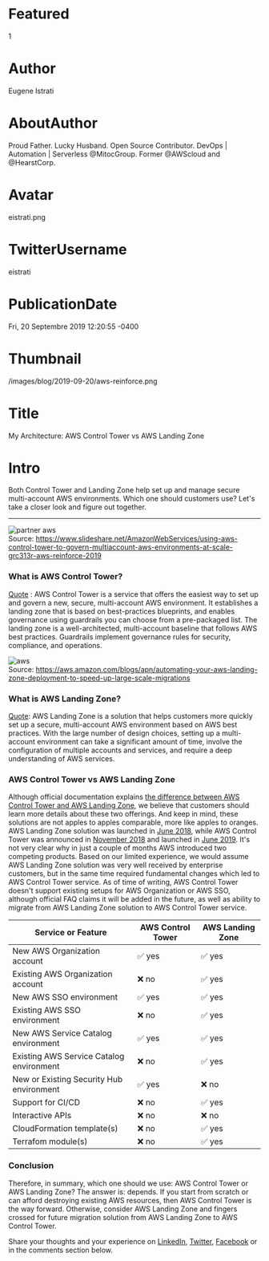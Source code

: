 # Featured
1

# Author
Eugene Istrati

# AboutAuthor
Proud Father. Lucky Husband. Open Source Contributor. DevOps | Automation | Serverless @MitocGroup. Former @AWScloud and @HearstCorp.

# Avatar
eistrati.png

# TwitterUsername
eistrati

# PublicationDate
Fri, 20 Septembre 2019 12:20:55 -0400

# Thumbnail
/images/blog/2019-09-20/aws-reinforce.png

# Title
My Architecture: AWS Control Tower vs AWS Landing Zone

# Intro
Both Control Tower and Landing Zone help set up and manage secure multi-account AWS environments. Which one should customers use? Let's take a closer look and figure out together.

---

<div class="img-post-left">
    <img src="/images/blog/2019-09-20/aws-reinforce.png" alt="partner aws" />
    <div class="center img-description">Source:
       <a href="https://www.slideshare.net/AmazonWebServices/using-aws-control-tower-to-govern-multiaccount-aws-environments-at-scale-grc313r-aws-reinforce-2019" target="_blank">https://www.slideshare.net/AmazonWebServices/using-aws-control-tower-to-govern-multiaccount-aws-environments-at-scale-grc313r-aws-reinforce-2019</a>
    </div>
</div>

### What is AWS Control Tower?

[Quote](https://aws.amazon.com/controltower/faqs/#General) : AWS Control Tower is a service that offers the easiest way to set up and govern a new, secure, multi-account AWS environment. It establishes a landing zone that is based on best-practices blueprints, and enables governance using guardrails you can choose from a pre-packaged list. The landing zone is a well-architected, multi-account baseline that follows AWS best practices. Guardrails implement governance rules for security, compliance, and operations.

<div class="img-post-left">
    <img src="/images/blog/2019-09-20/automating-lz.png" alt="aws" />
    <div class="center img-description">Source:
       <a href="https://aws.amazon.com/blogs/apn/automating-your-aws-landing-zone-deployment-to-speed-up-large-scale-migrations" target="_blank">https://aws.amazon.com/blogs/apn/automating-your-aws-landing-zone-deployment-to-speed-up-large-scale-migrations</a>
    </div>
</div>

### What is AWS Landing Zone?

[Quote](https://aws.amazon.com/solutions/aws-landing-zone/): AWS Landing Zone is a solution that helps customers more quickly set up a secure, multi-account AWS environment based on AWS best practices. With the large number of design choices, setting up a multi-account environment can take a significant amount of time, involve the configuration of multiple accounts and services, and require a deep understanding of AWS services.

### AWS Control Tower vs AWS Landing Zone

Although official documentation explains [the difference between AWS Control Tower and AWS Landing Zone](https://aws.amazon.com/controltower/faqs/#AWS_Solution_and_Service_Comparisons), we believe that customers should learn more details about these two offerings. And keep in mind, these solutions are not apples to apples comparable, more like apples to oranges.
AWS Landing Zone solution was launched in [June 2018](https://aws.amazon.com/about-aws/whats-new/2018/06/introducing-aws-landing-zone/), while AWS Control Tower was announced in [November 2018](https://aws.amazon.com/blogs/enterprise-strategy/aws-control-tower-and-aws-security-hub-powerful-enterprise-twins/) and launched in [June 2019](https://aws.amazon.com/about-aws/whats-new/2019/06/aws-control-tower-is-now-generally-available/). It's not very clear why in just a couple of months AWS introduced two competing products. Based on our limited experience, we would assume AWS Landing Zone solution was very well received by enterprise customers, but in the same time required fundamental changes which led to AWS Control Tower service.
As of time of writing, AWS Control Tower doesn't support existing setups for AWS Organization or AWS SSO, although official FAQ claims it will be added in the future, as well as ability to migrate from AWS Landing Zone solution to AWS Control Tower service.

Service or Feature                       | AWS Control Tower         |   AWS Landing Zone
-----------------------------------------|---------------------------|----------------------------
New AWS Organization account             | &#x2705; yes              | &#x2705; yes
Existing AWS Organization account        | &#x274C; no               | &#x2705; yes
New AWS SSO environment                  | &#x2705; yes              | &#x2705; yes
Existing AWS SSO environment             | &#x274C; no               | &#x2705; yes
New AWS Service Catalog environment      | &#x2705; yes              | &#x2705; yes
Existing AWS Service Catalog environment | &#x274C; no               | &#x2705; yes
New or Existing Security Hub environment | &#x2705; yes              | &#x274C; no
Support for CI/CD                        | &#x274C; no               | &#x2705; yes
Interactive APIs                         | &#x274C; no               | &#x274C; no
CloudFormation template(s)               | &#x274C; no               | &#x2705; yes
Terrafom module(s)                       | &#x274C; no               | &#x2705; yes

### Conclusion
Therefore, in summary, which one should we use: AWS Control Tower or AWS Landing Zone? The answer is: depends. If you start from scratch or can afford destroying existing AWS resources, then AWS Control Tower is the way forward. Otherwise, consider AWS Landing Zone and fingers crossed for future migration solution from AWS Landing Zone to AWS Control Tower.

Share your thoughts and your experience on [LinkedIn](https://linkedin.com/company/mitoc-group), [Twitter](https://twitter.com/mitocgroup), [Facebook](https://facebook.com/mitocgroup) or in the comments section below.
